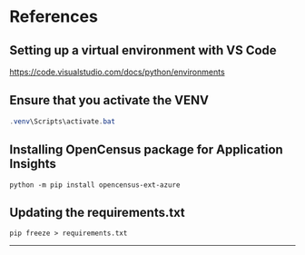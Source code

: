 # References

## Setting up a virtual environment with VS Code

https://code.visualstudio.com/docs/python/environments

## Ensure that you activate the VENV
```powershell
.venv\Scripts\activate.bat
```


## Installing OpenCensus package for Application Insights

```
python -m pip install opencensus-ext-azure
```

## Updating the requirements.txt

```
pip freeze > requirements.txt 
```


---

